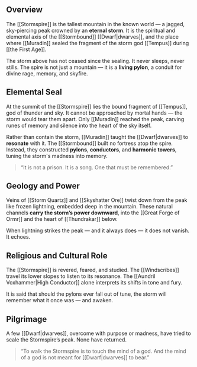 ## Overview  
The [[Stormspire]] is the tallest mountain in the known world — a jagged, sky-piercing peak crowned by an **eternal storm**. It is the spiritual and elemental axis of the [[Stormbound]] [[Dwarf|dwarves]], and the place where [[Muradin]] sealed the fragment of the storm god [[Tempus]] during [[the First Age]].

The storm above has not ceased since the sealing. It never sleeps, never stills. The spire is not just a mountain — it is a **living pylon**, a conduit for divine rage, memory, and skyfire.

## Elemental Seal  
At the summit of the [[Stormspire]] lies the bound fragment of [[Tempus]], god of thunder and sky. It cannot be approached by mortal hands — the storm would tear them apart. Only [[Muradin]] reached the peak, carving runes of memory and silence into the heart of the sky itself.

Rather than contain the storm, [[Muradin]] taught the [[Dwarf|dwarves]] to **resonate** with it. The [[Stormbound]] built no fortress atop the spire. Instead, they constructed **pylons**, **conductors**, and **harmonic towers**, tuning the storm's madness into memory.

> “It is not a prison. It is a song. One that must be remembered.”

## Geology and Power  
Veins of [[Storm Quartz]] and [[Skyshatter Ore]] twist down from the peak like frozen lightning, embedded deep in the mountain. These natural channels **carry the storm’s power downward**, into the [[Great Forge of Ormr]] and the heart of [[Thundrakar]] below.

When lightning strikes the peak — and it always does — it does not vanish. It echoes.

## Religious and Cultural Role  
The [[Stormspire]] is revered, feared, and studied. The [[Windscribes]] travel its lower slopes to listen to its resonance. The [[Aundril Voxhammer|High Conductor]] alone interprets its shifts in tone and fury.

It is said that should the pylons ever fall out of tune, the storm will remember what it once was — and awaken.

## Pilgrimage  
A few [[Dwarf|dwarves]], overcome with purpose or madness, have tried to scale the Stormspire’s peak. None have returned.

> “To walk the Stormspire is to touch the mind of a god. And the mind of a god is not meant for [[Dwarf|dwarves]] to bear.”
